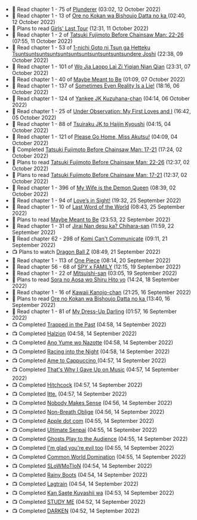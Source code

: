 <!-- ANILIST_ACTIVITY:start -->

-   📖 Read chapter 1 - 75 of [Plunderer](https://anilist.co/manga/85939) (03:02, 12 October 2022)
-   📖 Read chapter 1 - 13 of [Ore no Kokan wa Bishoujo Datta no ka ](https://anilist.co/manga/147902) (02:40, 12 October 2022)
-   📖 Plans to read [Girls' Last Tour](https://anilist.co/manga/85412) (12:31, 11 October 2022)
-   📖 Read chapter 1 - 2 of [Tatsuki Fujimoto Before Chainsaw Man: 22-26](https://anilist.co/manga/141157) (07:55, 11 October 2022)
-   📖 Read chapter 1 - 53 of [1-nichi Goto ni Tsun ga Hetteku Tsuntsuntsuntsuntsuntsuntsuntsuntsuntsuntsundere Joshi](https://anilist.co/manga/152855) (22:38, 09 October 2022)
-   📖 Read chapter 1 - 101 of [Wo Jia Laopo Lai Zi Yiqian Nian Qian](https://anilist.co/manga/146267) (23:31, 07 October 2022)
-   📖 Read chapter 1 - 40 of [Maybe Meant to Be](https://anilist.co/manga/146139) (01:09, 07 October 2022)
-   📖 Read chapter 1 - 137 of [Sometimes Even Reality Is a Lie!](https://anilist.co/manga/113076) (18:16, 06 October 2022)
-   📖 Read chapter 1 - 124 of [Yankee JK Kuzuhana-chan](https://anilist.co/manga/116822) (04:14, 06 October 2022)
-   📖 Read chapter 1 - 25 of [Under Observation: My First Loves and I](https://anilist.co/manga/103864) (16:42, 05 October 2022)
-   📖 Read chapter 1 - 88 of [Tsuiraku JK to Haijin Kyoushi](https://anilist.co/manga/99737) (04:15, 04 October 2022)
-   📖 Read chapter 1 - 121 of [Please Go Home, Miss Akutsu!](https://anilist.co/manga/113501) (04:09, 04 October 2022)
-   📖 Completed [Tatsuki Fujimoto Before Chainsaw Man: 17-21](https://anilist.co/manga/139855) (17:24, 02 October 2022)
-   📖 Plans to read [Tatsuki Fujimoto Before Chainsaw Man: 22-26](https://anilist.co/manga/141157) (12:37, 02 October 2022)
-   📖 Plans to read [Tatsuki Fujimoto Before Chainsaw Man: 17-21](https://anilist.co/manga/139855) (12:37, 02 October 2022)
-   📖 Read chapter 1 - 396 of [My Wife is the Demon Queen](https://anilist.co/manga/107966) (08:39, 02 October 2022)
-   📖 Read chapter 1 - 94 of [Love’s in Sight!](https://anilist.co/manga/107445) (19:32, 25 September 2022)
-   📖 Read chapter 1 - 10 of [Last Word of the World](https://anilist.co/manga/120692) (08:43, 25 September 2022)
-   📖 Plans to read [Maybe Meant to Be](https://anilist.co/manga/146139) (23:53, 22 September 2022)
-   📖 Read chapter 1 - 31 of [Jirai Nan desu ka? Chihara-san](https://anilist.co/manga/137714) (11:59, 22 September 2022)
-   📖 Read chapter 62 - 298 of [Komi Can't Communicate](https://anilist.co/manga/97852) (09:11, 21 September 2022)
-   📺 Plans to watch [Dragon Ball Z](https://anilist.co/anime/813) (08:49, 21 September 2022)
-   📖 Read chapter 1 - 113 of [One Piece](https://anilist.co/manga/30013) (08:14, 20 September 2022)
-   📖 Read chapter 56 - 68 of [SPY x FAMILY](https://anilist.co/manga/108556) (12:15, 19 September 2022)
-   📖 Read chapter 1 - 22 of [Mitsuishi-san](https://anilist.co/manga/126488) (03:05, 19 September 2022)
-   📖 Plans to read [Sora no Aosa wo Shiru Hito yo](https://anilist.co/manga/112910) (14:24, 18 September 2022)
-   📖 Read chapter 1 - 16 of [Kawaii Kanojo-chan](https://anilist.co/manga/144155) (21:25, 16 September 2022)
-   📖 Plans to read [Ore no Kokan wa Bishoujo Datta no ka ](https://anilist.co/manga/147902) (13:40, 16 September 2022)
-   📖 Read chapter 1 - 81 of [My Dress-Up Darling](https://anilist.co/manga/101583) (01:57, 16 September 2022)
-   📺 Completed [Trapped in the Past](https://anilist.co/anime/123436) (04:58, 14 September 2022)
-   📺 Completed [Halzion](https://anilist.co/anime/130156) (04:58, 14 September 2022)
-   📺 Completed [Ano Yume wo Nazotte](https://anilist.co/anime/130246) (04:58, 14 September 2022)
-   📺 Completed [Racing into the Night](https://anilist.co/anime/126914) (04:58, 14 September 2022)
-   📺 Completed [Ame to Cappuccino ](https://anilist.co/anime/116329) (04:57, 14 September 2022)
-   📺 Completed [That's Why I Gave Up on Music](https://anilist.co/anime/116327) (04:57, 14 September 2022)
-   📺 Completed [Hitchcock](https://anilist.co/anime/115315) (04:57, 14 September 2022)
-   📺 Completed [Itte.](https://anilist.co/anime/114039) (04:57, 14 September 2022)
-   📺 Completed [Nobody Makes Sense](https://anilist.co/anime/108850) (04:56, 14 September 2022)
-   📺 Completed [Non-Breath Oblige](https://anilist.co/anime/140878) (04:56, 14 September 2022)
-   📺 Completed [Apple dot com](https://anilist.co/anime/108849) (04:55, 14 September 2022)
-   📺 Completed [Ultimate Senpai](https://anilist.co/anime/112793) (04:55, 14 September 2022)
-   📺 Completed [Ghosts Play to the Audience](https://anilist.co/anime/112141) (04:55, 14 September 2022)
-   📺 Completed [I'm glad you're evil too](https://anilist.co/anime/119940) (04:55, 14 September 2022)
-   📺 Completed [Common World Domination](https://anilist.co/anime/108757) (04:55, 14 September 2022)
-   📺 Completed [SLoWMoTIoN](https://anilist.co/anime/112144) (04:54, 14 September 2022)
-   📺 Completed [Rainy Boots](https://anilist.co/anime/137916) (04:54, 14 September 2022)
-   📺 Completed [Lagtrain](https://anilist.co/anime/139809) (04:54, 14 September 2022)
-   📺 Completed [Kan Saete Kuyashii wa](https://anilist.co/anime/131755) (04:53, 14 September 2022)
-   📺 Completed [STUDY ME](https://anilist.co/anime/118609) (04:52, 14 September 2022)
-   📺 Completed [DARKEN](https://anilist.co/anime/128752) (04:52, 14 September 2022)

<!-- ANILIST_ACTIVITY:end -->
